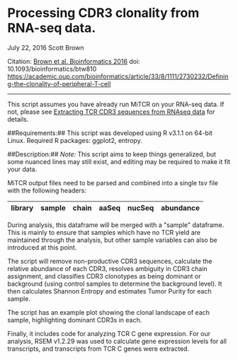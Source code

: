 Processing CDR3 clonality from RNA-seq data.
============================================

July 22, 2016
Scott Brown

Citation: [Brown et al. Bioinformatics 2016](https://academic.oup.com/bioinformatics/article/33/8/1111/2730232/Defining-the-clonality-of-peripheral-T-cell)
doi: 10.1093/bioinformatics/btw810
https://academic.oup.com/bioinformatics/article/33/8/1111/2730232/Defining-the-clonality-of-peripheral-T-cell


--------------------------------------------------


This script assumes you have already run MiTCR on your RNA-seq data. If not, please 
see [Extracting TCR CDR3 sequences from RNAseq data](https://github.com/scottdbrown/TCR-from-RNAseq2015) for details.

##Requirements:##
This script was developed using R v3.1.1 on 64-bit Linux.
Required R packages: ggplot2, entropy.

##Description:##
*Note:* This script aims to keep things generalized, but some nuanced lines may still exist, and editing may be required to make it fit your data.

MiTCR output files need to be parsed and combined into a single tsv file with the following headers:

|library|sample|chain|aaSeq|nucSeq|abundance|
|---|---|---|---|---|---|

During analysis, this dataframe will be merged with a "sample" dataframe. This is mainly to ensure that samples which have no TCR yield are maintained through the analysis, but other sample variables can also be introduced at this point.

The script will remove non-productive CDR3 sequences, calculate the relative abundance of each CDR3, resolves ambiguity in CDR3 chain assignment, and classifies CDR3 clonotypes as being dominant or background (using control samples to determine the background level). It then calculates Shannon Entropy and estimates Tumor Purity for each sample.

The script has an example plot showing the clonal landscape of each sample, highlighting dominant CDR3s in each.

Finally, it includes code for analyzing TCR C gene expression. For our analysis, RSEM v1.2.29 was used to calculate gene expression levels for all transcripts, and transcripts from TCR C genes were extracted.

